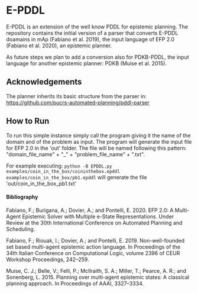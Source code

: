 # E-PDDL

E-PDDL is an extension of the well know PDDL for epistemic planning.
The repository contains the initial version of a parser that converts E-PDDL doamains in mAp (Fabiano et al. 2019), the input language of EFP 2.0 (Fabiano et al. 2020), an epistemic planner.

As future steps we plan to add a conversion also for PDKB-PDDL, the input language for another epistemic planner: PDKB (Muise et al. 2015).

## Acknowledgements
The planner inherits its basic structure from the parser in: https://github.com/pucrs-automated-planning/pddl-parser

## How to Run
To run this simple instance simply call the program giving it the name of the domain and of the problem as input.
The program will generate the input file for EFP 2.0 in the 'out' folder.
The file will be named following this pattern: "domain_file_name" + "_" + "problem_file_name" + ".txt".

For example executing: ```python -B EPDDL.py examples/coin_in_the_box/coininthebox.epddl examples/coin_in_the_box/pb1.epddl``` will generate the file 'out/coin_in_the_box_pb1.txt'

#### Bibliography
Fabiano, F.; Burigana, A.; Dovier, A.; and Pontelli, E. 2020.
EFP 2.0: A Multi-Agent Epistemic Solver with Multiple e-State Representations.
Under Review at the 30th International Conference on Automated Planning and Scheduling.


Fabiano, F.; Riouak, I.; Dovier, A.; and Pontelli, E. 2019.
Non-well-founded set based multi-agent epistemic action language.
In Proceedings of the 34th Italian Conference on Computational Logic, volume 2396 of CEUR Workshop Proceedings, 242–259.

Muise, C. J.; Belle, V.; Felli, P.; McIlraith, S. A.; Miller, T.; Pearce, A. R.; and Sonenberg, L. 2015.
Planning over multi-agent epistemic states: A classical planning  approach.
In Proceedings of AAAI, 3327–3334.
